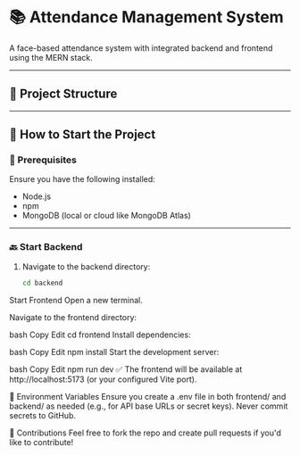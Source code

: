 # 📚 Attendance Management System

A face-based attendance system with integrated backend and frontend using the MERN stack.

---

## 📁 Project Structure


---

## 🚀 How to Start the Project

### 🔧 Prerequisites

Ensure you have the following installed:

- Node.js
- npm
- MongoDB (local or cloud like MongoDB Atlas)

---

### 🔙 Start Backend

1. Navigate to the backend directory:

   ```bash
   cd backend
 Start Frontend
Open a new terminal.

Navigate to the frontend directory:

bash
Copy
Edit
cd frontend
Install dependencies:

bash
Copy
Edit
npm install
Start the development server:

bash
Copy
Edit
npm run dev
✅ The frontend will be available at http://localhost:5173 (or your configured Vite port).

🔐 Environment Variables
Ensure you create a .env file in both frontend/ and backend/ as needed (e.g., for API base URLs or secret keys). Never commit secrets to GitHub.

🤝 Contributions
Feel free to fork the repo and create pull requests if you'd like to contribute!
